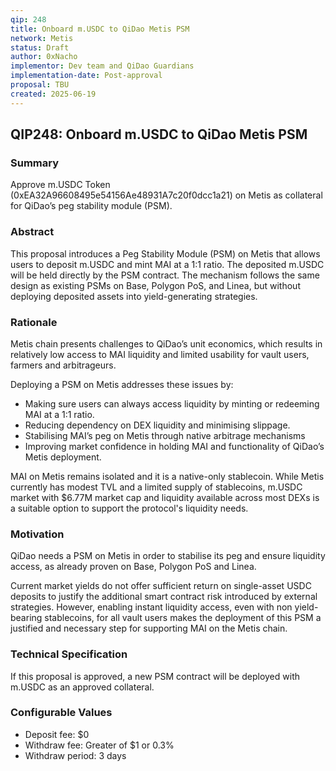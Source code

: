 ```yaml
---
qip: 248
title: Onboard m.USDC to QiDao Metis PSM
network: Metis
status: Draft
author: 0xNacho
implementor: Dev team and QiDao Guardians
implementation-date: Post-approval
proposal: TBU
created: 2025-06-19
---
```


## **QIP248: Onboard m.USDC to QiDao Metis PSM**

### Summary

Approve m.USDC Token (0xEA32A96608495e54156Ae48931A7c20f0dcc1a21) on Metis as collateral for QiDao’s peg stability module (PSM).

### Abstract

This proposal introduces a Peg Stability Module (PSM) on Metis that allows users to deposit m.USDC and mint MAI at a 1:1 ratio. The deposited m.USDC will be held directly by the PSM contract. The mechanism follows the same design as existing PSMs on Base, Polygon PoS, and Linea, but without deploying deposited assets into yield-generating strategies.

### Rationale

Metis chain presents challenges to QiDao’s unit economics, which results in relatively low access to MAI liquidity and limited usability for vault users, farmers and arbitrageurs.

Deploying a PSM on Metis addresses these issues by:

* Making sure users can always access liquidity by minting or redeeming MAI at a 1:1 ratio.  
* Reducing dependency on DEX liquidity and minimising slippage.  
* Stabilising MAI’s peg on Metis through native arbitrage mechanisms  
* Improving market confidence in holding MAI and functionality of QiDao’s Metis deployment.

MAI on Metis remains isolated and it is a native-only stablecoin. While Metis currently has modest TVL and a limited supply of stablecoins, m.USDC market with $6.77M market cap and liquidity available across most DEXs is a suitable option to support the protocol's liquidity needs. 

### Motivation

QiDao needs a PSM on Metis in order to stabilise its peg and ensure liquidity access, as already proven on Base, Polygon PoS and Linea. 

Current market yields do not offer sufficient return on single-asset USDC deposits to justify the additional smart contract risk introduced by external strategies. 
However, enabling instant liquidity access, even with non yield-bearing stablecoins, for all vault users makes the deployment of this PSM a justified and necessary step for supporting MAI on the Metis chain.

### Technical Specification

If this proposal is approved, a new PSM contract will be deployed with m.USDC as an approved collateral.

### Configurable Values

* Deposit fee: $0  
* Withdraw fee: Greater of $1 or 0.3%  
* Withdraw period: 3 days
